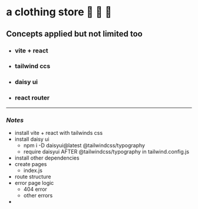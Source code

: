 <a name="custom_anchor_name"></a>

# a clothing store :shirt: :shirt: :jeans:

## Concepts applied but not limited too

- ### vite + react
- ### tailwind ccs
- ### daisy ui
- ### react router

---

### _Notes_

- install vite + react with tailwinds css
- install daisy ui
  - npm i -D daisyui@latest @tailwindcss/typography
  - require daisyui AFTER @tailwindcss/typography in tailwind.config.js
- install other dependencies
- create pages
  - index.js
- route structure
- error page logic
  - 404 error
  - other errors
-
